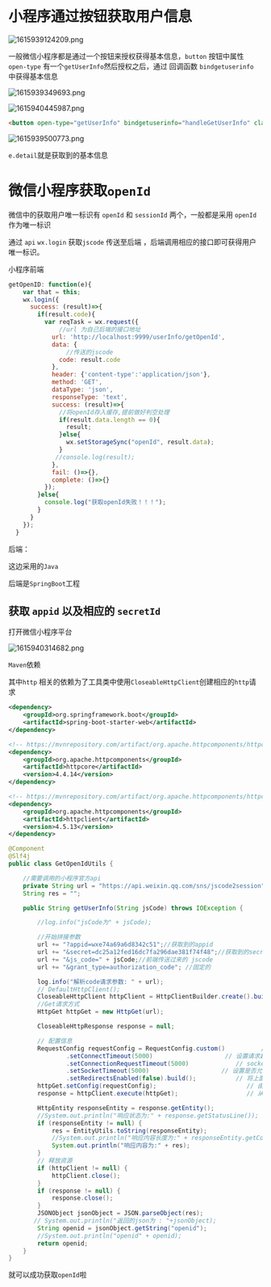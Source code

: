 # 小程序通过按钮获取用户信息


![1615939124209.png](./img/1615939124209.png)

一般微信小程序都是通过一个按钮来授权获得基本信息，``button`` 按钮中属性 ``open-type`` 有一个``getUserInfo``然后授权之后，通过 回调函数 ``bindgetuserinfo`` 中获得基本信息


![1615939349693.png](./img/1615939349693.png)


![1615940445987.png](./img/1615940445987.png)


```html
<button open-type="getUserInfo" bindgetuserinfo="handleGetUserInfo" class="weui-btn weui-btn_primary">授权微信登陆</button>
```

![1615939500773.png](./img/1615939500773.png)

``e.detail``就是获取到的基本信息


# 微信小程序获取``openId``

微信中的获取用户唯一标识有 ``openId`` 和 ``sessionId`` 两个，一般都是采用 ``openId`` 作为唯一标识

通过 ``api`` ``wx.login``  获取``jscode`` 传送至后端 ，后端调用相应的接口即可获得用户唯一标识。

小程序前端
```js
getOpenID: function(e){
    var that = this;
    wx.login({
      success: (result)=>{
        if(result.code){
          var reqTask = wx.request({
              //url 为自己后端的接口地址
            url: 'http://localhost:9999/userInfo/getOpenId',
            data: {
                //传送的jscode
              code: result.code
            },
            header: {'content-type':'application/json'},
            method: 'GET',
            dataType: 'json',
            responseType: 'text',
            success: (result)=>{
              //将openId存入缓存,提前做好判空处理
              if(result.data.length == 0){
                result;
              }else{
                wx.setStorageSync("openId", result.data);
              }
             //console.log(result);
            },
            fail: ()=>{},
            complete: ()=>{}
          });
        }else{
          console.log("获取openId失败！！！");
        }
      }
    });
  }
```
后端：

这边采用的``Java``

后端是``SpringBoot``工程

## 获取 ``appid`` 以及相应的 ``secretId``

打开微信小程序平台


![1615940314682.png](./img/1615940314682.png)




``Maven``依赖

其中``http`` 相关的依赖为了工具类中使用``CloseableHttpClient``创建相应的``http``请求


```xml
<dependency>
    <groupId>org.springframework.boot</groupId>
    <artifactId>spring-boot-starter-web</artifactId>
</dependency>

<!-- https://mvnrepository.com/artifact/org.apache.httpcomponents/httpcore -->
<dependency>
    <groupId>org.apache.httpcomponents</groupId>
    <artifactId>httpcore</artifactId>
    <version>4.4.14</version>
</dependency>

<!-- https://mvnrepository.com/artifact/org.apache.httpcomponents/httpclient -->
<dependency>
    <groupId>org.apache.httpcomponents</groupId>
    <artifactId>httpclient</artifactId>
    <version>4.5.13</version>
</dependency>
```

```java
@Component
@Slf4j
public class GetOpenIdUtils {

    //需要调用的小程序官方api
    private String url = "https://api.weixin.qq.com/sns/jscode2session";
    String res = "";

    public String getUserInfo(String jsCode) throws IOException {

        //log.info("jsCode为" + jsCode);

        //开始拼接参数
        url += "?appid=wxe74a69a6d8342c51";//获取到的appid
        url += "&secret=dc25a12fed16dc7fa296dae381f74f48";//获取到的secretId
        url += "&js_code=" + jsCode;//前端传送过来的 jscode
        url += "&grant_type=authorization_code"; //固定的

        log.info("解析code请求参数: " + url);
        // DefaultHttpClient();
        CloseableHttpClient httpClient = HttpClientBuilder.create().build();
        //Get请求方式
        HttpGet httpGet = new HttpGet(url);

        CloseableHttpResponse response = null;

        // 配置信息
        RequestConfig requestConfig = RequestConfig.custom()          // 设置连接超时时间(单位毫秒)
                .setConnectTimeout(5000)                    // 设置请求超时时间(单位毫秒)
                .setConnectionRequestTimeout(5000)             // socket读写超时时间(单位毫秒)
                .setSocketTimeout(5000)                    // 设置是否允许重定向(默认为true)
                .setRedirectsEnabled(false).build();           // 将上面的配置信息 运用到这个Get请求里
        httpGet.setConfig(requestConfig);                         // 由客户端执行(发送)Get请求
        response = httpClient.execute(httpGet);                   // 从响应模型中获取响应实体

        HttpEntity responseEntity = response.getEntity();
        //System.out.println("响应状态为:" + response.getStatusLine());
        if (responseEntity != null) {
            res = EntityUtils.toString(responseEntity);
            //System.out.println("响应内容长度为:" + responseEntity.getContentLength());
            System.out.println("响应内容为:" + res);
        }
        // 释放资源
        if (httpClient != null) {
            httpClient.close();
        }
        if (response != null) {
            response.close();
        }
        JSONObject jsonObject = JSON.parseObject(res);
       // System.out.println("返回的json为 : "+jsonObject);
        String openid = jsonObject.getString("openid");
        //System.out.println("openid" + openid);
        return openid;
    }
}
```

就可以成功获取``openId``啦





